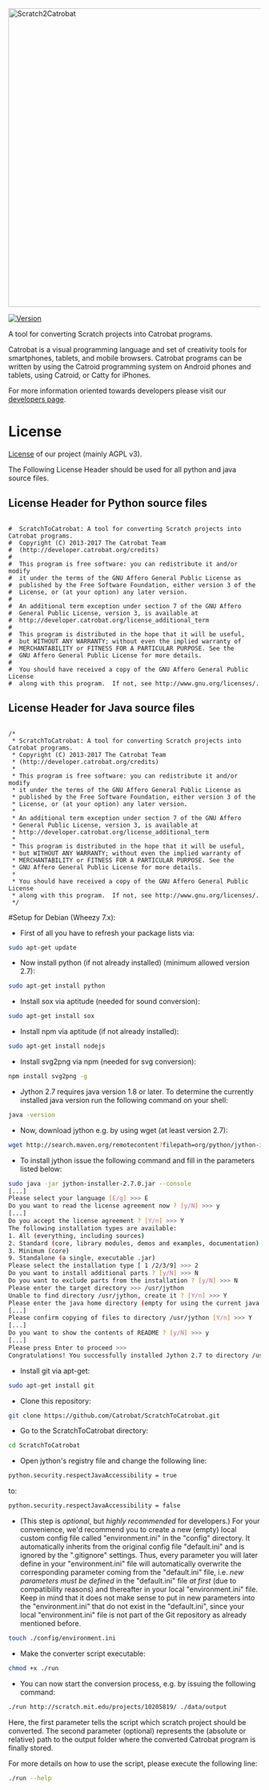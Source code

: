 <img title="Scratch2Catrobat" src="https://cloud.githubusercontent.com/assets/3843968/9567706/5a084d76-4f35-11e5-9e3b-5a49256fde86.png" width=595 />

[![Version](https://img.shields.io/badge/version-0.11.0b-blue.svg)](https://img.shields.io/badge/version-0.11.0b-blue.svg)

A tool for converting Scratch projects into Catrobat programs.

Catrobat is a visual programming language and set of creativity tools for smartphones, tablets, and mobile browsers. Catrobat programs can be written by using the Catroid programming system on Android phones and tablets, using Catroid, or Catty for iPhones.

For more information oriented towards developers please visit our [developers page](http://developer.catrobat.org/).

# License

[License](http://developer.catrobat.org/licenses) of our project (mainly AGPL v3).

The Following License Header should be used for all python and java source files.

## License Header for Python source files
<pre lang="python"><code>
#  ScratchToCatrobat: A tool for converting Scratch projects into Catrobat programs.
#  Copyright (C) 2013-2017 The Catrobat Team
#  (http://developer.catrobat.org/credits)
#
#  This program is free software: you can redistribute it and/or modify
#  it under the terms of the GNU Affero General Public License as
#  published by the Free Software Foundation, either version 3 of the
#  License, or (at your option) any later version.
#
#  An additional term exception under section 7 of the GNU Affero
#  General Public License, version 3, is available at
#  http://developer.catrobat.org/license_additional_term
#
#  This program is distributed in the hope that it will be useful,
#  but WITHOUT ANY WARRANTY; without even the implied warranty of
#  MERCHANTABILITY or FITNESS FOR A PARTICULAR PURPOSE. See the
#  GNU Affero General Public License for more details.
#
#  You should have received a copy of the GNU Affero General Public License
#  along with this program.  If not, see http://www.gnu.org/licenses/.
</code></pre>

## License Header for Java source files
<pre lang="java"><code>
/*
 * ScratchToCatrobat: A tool for converting Scratch projects into Catrobat programs.
 * Copyright (C) 2013-2017 The Catrobat Team
 * (http://developer.catrobat.org/credits)
 *
 * This program is free software: you can redistribute it and/or modify
 * it under the terms of the GNU Affero General Public License as
 * published by the Free Software Foundation, either version 3 of the
 * License, or (at your option) any later version.
 *
 * An additional term exception under section 7 of the GNU Affero
 * General Public License, version 3, is available at
 * http://developer.catrobat.org/license_additional_term
 *
 * This program is distributed in the hope that it will be useful,
 * but WITHOUT ANY WARRANTY; without even the implied warranty of
 * MERCHANTABILITY or FITNESS FOR A PARTICULAR PURPOSE. See the
 * GNU Affero General Public License for more details.
 *
 * You should have received a copy of the GNU Affero General Public License
 * along with this program.  If not, see http://www.gnu.org/licenses/.
 */
</code></pre>

#Setup for Debian (Wheezy 7.x):

* First of all you have to refresh your package lists via:
```sh
sudo apt-get update
```
* Now install python (if not already installed) (minimum allowed version 2.7):
```sh
sudo apt-get install python
```
* Install sox via aptitude (needed for sound conversion):
```sh
sudo apt-get install sox
```
* Install npm via aptitude (if not already installed):
```sh
sudo apt-get install nodejs
```
* Install svg2png via npm (needed for svg conversion):
```sh
npm install svg2png -g
```
* Jython 2.7 requires java version 1.8 or later. To determine the currently installed java version run the following command on your shell:
```sh
java -version
```
* Now, download jython e.g. by using wget (at least version 2.7):
```sh
wget http://search.maven.org/remotecontent?filepath=org/python/jython-installer/2.7.0/jython-installer-2.7.0.jar
```
* To install jython issue the following command and fill in the parameters listed below:
```sh
sudo java -jar jython-installer-2.7.0.jar --console
[...]
Please select your language [E/g] >>> E
Do you want to read the license agreement now ? [y/N] >>> y
[...]
Do you accept the license agreement ? [Y/n] >>> Y
The following installation types are available:
1. All (everything, including sources)
2. Standard (core, library modules, demos and examples, documentation)
3. Minimum (core)
9. Standalone (a single, executable .jar)
Please select the installation type [ 1 /2/3/9] >>> 2
Do you want to install additional parts ? [y/N] >>> N
Do you want to exclude parts from the installation ? [y/N] >>> N
Please enter the target directory >>> /usr/jython
Unable to find directory /usr/jython, create it ? [Y/n] >>> Y
Please enter the java home directory (empty for using the current java runtime) >>>
[...]
Please confirm copying of files to directory /usr/jython [Y/n] >>> Y
[...]
Do you want to show the contents of README ? [y/N] >>> y
[...]
Please press Enter to proceed >>>
Congratulations! You successfully installed Jython 2.7 to directory /usr/jython.
```

* Install git via apt-get:
```sh
sudo apt-get install git
```
* Clone this repository:
```sh
git clone https://github.com/Catrobat/ScratchToCatrobat.git
```
* Go to the ScratchToCatrobat directory:
```sh
cd ScratchToCatrobat
```
* Open jython's registry file and change the following line:
```sh
python.security.respectJavaAccessibility = true
```
to:
```sh
python.security.respectJavaAccessibility = false
```

* (This step is *optional*, but *highly recommended* for developers.) For your convenience, we'd recommend you to create a new (empty) local custom config file called "environment.ini" in the "config" directory. It automatically inherits from the original config file "default.ini" and is ignored by the ".gitignore" settings. Thus, every parameter you will later define in your "environment.ini" file will automatically overwrite the corresponding parameter coming from the "default.ini" file, i.e. *new parameters* *must be defined* in the "default.ini" file *at first* (due to compatibility reasons) and thereafter in your local "environment.ini" file. Keep in mind that it does not make sense to put in new parameters into the "environment.ini" that do not exist in the "default.ini", since your local "environment.ini" file is not part of the Git repository as already mentioned before.
```sh
touch ./config/environment.ini
```

* Make the converter script executable:
```sh
chmod +x ./run
```

* You can now start the conversion process, e.g. by issuing the following command:
```sh
./run http://scratch.mit.edu/projects/10205819/ ./data/output
```

Here, the first parameter tells the script which scratch project should be converted.
The second parameter (optional) represents the (absolute or relative) path to the output folder where the converted Catrobat program is finally stored.

For more details on how to use the script, please execute the following line:
```sh
./run --help
```
